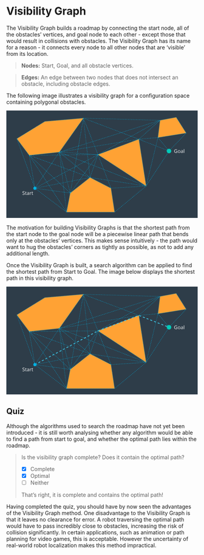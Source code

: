 # Visibility Graph

The Visibility Graph builds a roadmap by connecting the start node, all of the obstacles’ vertices, and goal node to each other - except those that would result in collisions with obstacles. The Visibility Graph has its name for a reason - it connects every node to all other nodes that are ‘visible’ from its location.

> **Nodes:** Start, Goal, and all obstacle vertices.

> **Edges:** An edge between two nodes that does not intersect an obstacle, including obstacle edges.

The following image illustrates a visibility graph for a configuration space containing polygonal obstacles.

![](images/c5-l2-44-visibility-graph-01-v3.png)

The motivation for building Visibility Graphs is that the shortest path from the start node to the goal node will be a piecewise linear path that bends only at the obstacles’ vertices. This makes sense intuitively - the path would want to hug the obstacles’ corners as tightly as possible, as not to add any additional length.

Once the Visibility Graph is built, a search algorithm can be applied to find the shortest path from Start to Goal. The image below displays the shortest path in this visibility graph.

![](images/c5-l2-46-visibility-graph-02-v3.png)

## Quiz

Although the algorithms used to search the roadmap have not yet been introduced - it is still worth analysing whether any algorithm would be able to find a path from start to goal, and whether the optimal path lies within the roadmap.

> Is the visibility graph complete? Does it contain the optimal path?
>
> - [x] Complete
> - [x] Optimal
> - [ ] Neither
>
> That’s right, it is complete and contains the optimal path!

Having completed the quiz, you should have by now seen the advantages of the Visibility Graph method. One disadvantage to the Visibility Graph is that it leaves no clearance for error. A robot traversing the optimal path would have to pass incredibly close to obstacles, increasing the risk of collision significantly. In certain applications, such as animation or path planning for video games, this is acceptable. However the uncertainty of real-world robot localization makes this method impractical.